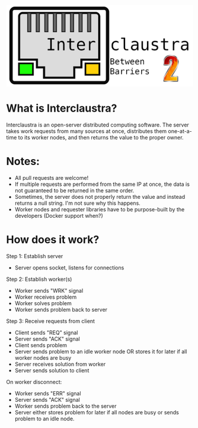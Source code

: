 ![Interclaustra 2 logo](https://raw.githubusercontent.com/Approximately-82-kangaroos/interclaustra-2/main/interclaustra.png)

# What is Interclaustra?
Interclaustra is an open-server distributed computing software.
The server takes work requests from many sources at once, distributes them one-at-a-time to its worker nodes, and then returns the value to the proper owner.
# Notes:
 - All pull requests are welcome!
 - If multiple requests are performed from the same IP at once, the data is not guaranteed to be returned in the same order.
 - Sometimes, the server does not properly return the value and instead returns a null string. I'm not sure why this happens.
 - Worker nodes and requester libraries have to be purpose-built by the developers (Docker support when?)
# How does it work?

Step 1: Establish server
 - Server opens socket, listens for connections

Step 2: Establish worker(s)
 - Worker sends "WRK" signal
 - Worker receives problem
 - Worker solves problem
 - Worker sends problem back to server

Step 3: Receive requests from client
 - Client sends "REQ" signal
 - Server sends "ACK" signal
 - Client sends problem
 - Server sends problem to an idle worker node OR stores it for later if all worker nodes are busy
 - Server receives solution from worker
 - Server sends solution to client

On worker disconnect:
 - Worker sends "ERR" signal
 - Server sends "ACK" signal
 - Worker sends problem back to the server
 - Server either stores problem for later if all nodes are busy or sends problem to an idle node.
